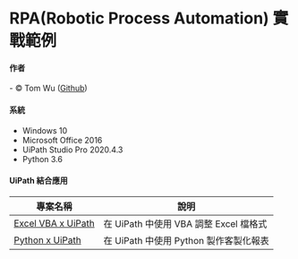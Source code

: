 # RPA(Robotic Process Automation) 實戰範例  

#### 作者
<span> - &copy; Tom Wu (<a href="https://github.com/YenLinWu">Github</a>) </span>  

#### 系統    
* Windows 10  
* Microsoft Office 2016
* UiPath Studio Pro 2020.4.3   
* Python 3.6   

#### UiPath 結合應用  
| 專案名稱 | 說明 | 
| ---------- | ----------- |  
| [Excel VBA x UiPath](https://github.com/YenLinWu/RPA_UiPath/tree/master/Excel%20VBA%20x%20UiPath) | 在 UiPath 中使用 VBA 調整 Excel 檔格式 |  
| [Python x UiPath](https://github.com/YenLinWu/RPA_UiPath/tree/master/Python%20x%20UiPath) | 在 UiPath 中使用 Python 製作客製化報表 | 
